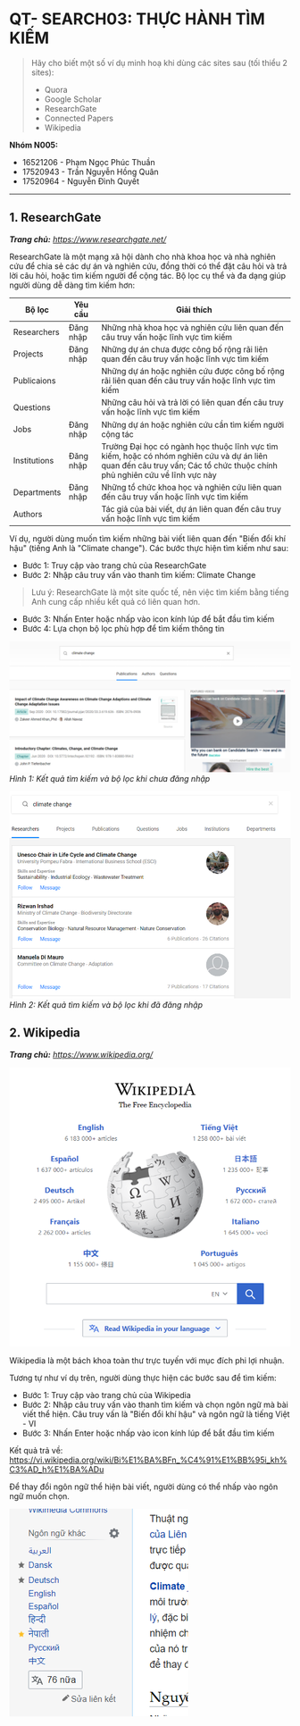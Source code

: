 # QT- SEARCH03: THỰC HÀNH TÌM KIẾM
> Hãy cho biết một số ví dụ minh hoạ khi dùng các sites sau (tối thiểu 2 sites):
> - Quora
> - Google Scholar
> - ResearchGate 
> - Connected Papers
> - Wikipedia

**Nhóm N005:**
- 16521206 - Phạm Ngọc Phúc Thuần
- 17520943 - Trần Nguyễn Hồng Quân
- 17520964 - Nguyễn Đình Quyết
---
## 1. ResearchGate
***Trang chủ:** https://www.researchgate.net/*

ResearchGate là một mạng xã hội dành cho nhà khoa học và nhà nghiên cứu để chia sẻ các dự án và nghiên cứu, đồng thời có thể đặt câu hỏi và trả lời câu hỏi, hoặc tìm kiếm người để cộng tác. Bộ lọc cụ thể và đa dạng giúp người dùng dễ dàng tìm kiếm hơn:

| Bộ lọc | Yêu cầu | Giải thích |
|--|--|--|
|Researchers|Đăng nhập|Những nhà khoa học và nghiên cứu liên quan đến câu truy vấn hoặc lĩnh vực tìm kiếm
|Projects|Đăng nhập|Những dự án chưa được công bố rộng rãi liên quan đến câu truy vấn hoặc lĩnh vực tìm kiếm
|Publicaions| |Những dự án hoặc nghiên cứu được công bố rộng rãi liên quan đến câu truy vấn hoặc lĩnh vực tìm kiếm
|Questions| |Những câu hỏi và trả lời có liên quan đến câu truy vấn hoặc lĩnh vực tìm kiếm
|Jobs|Đăng nhập|Những dự án hoặc nghiên cứu cần tìm kiếm người cộng tác
|Institutions|Đăng nhập|Trường Đại học có ngành học thuộc lĩnh vực tìm kiếm, hoặc có nhóm nghiên cứu và dự án liên quan đến câu truy vấn; Các tổ chức thuộc chính phủ nghiên cứu về lĩnh vực này
|Departments|Đăng nhập|Những tổ chức khoa học và nghiên cứu liên quan đến câu truy vấn hoặc lĩnh vực tìm kiếm
|Authors||Tác giả của bài viết, dự án liên quan đến câu truy vấn hoặc lĩnh vực tìm kiếm

Ví dụ, người dùng muốn tìm kiếm những bài viết liên quan đến "Biến đổi khí hậu" (tiếng Anh là "Climate change"). Các bước thực hiện tìm kiếm như sau:
- Bước 1: Truy cập vào trang chủ của ResearchGate
- Bước 2: Nhập câu truy vấn vào thanh tìm kiếm: Climate Change
> Lưu ý: ResearchGate là một site quốc tế, nên việc tìm kiếm bằng tiếng Anh cung cấp nhiều kết quả có liên quan hơn.
- Bước 3: Nhấn Enter hoặc nhấp vào icon kính lúp để bắt đầu tìm kiếm
- Bước 4: Lựa chọn bộ lọc phù hợp để tìm kiếm thông tin

![rg before log in](./Images/rg-beforelogin.png)
*Hình 1: Kết quả tìm kiếm và bộ lọc khi chưa đăng nhập*

![rg after log in](./Images/rg-afterlogin.png)
*Hình 2: Kết quả tìm kiếm và bộ lọc khi đã đăng nhập*

## 2. Wikipedia
***Trang chủ:** https://www.wikipedia.org/*

![wikipedia](./Images/wikipedia.png)

Wikipedia là một bách khoa toàn thư trực tuyến với mục đích phi lợi nhuận.

Tương tự như ví dụ trên, người dùng thực hiện các bước sau để tìm kiếm:
- Bước 1: Truy cập vào trang chủ của Wikipedia
- Bước 2: Nhập câu truy vấn vào thanh tìm kiếm và chọn ngôn ngữ mà bài viết thể hiện. Câu truy vấn là "Biến đổi khí hậu" và ngôn ngữ là tiếng Việt - VI
- Bước 3: Nhấn Enter hoặc nhấp vào icon kính lúp để bắt đầu tìm kiếm

Kết quả trả về: https://vi.wikipedia.org/wiki/Bi%E1%BA%BFn_%C4%91%E1%BB%95i_kh%C3%AD_h%E1%BA%ADu

Để thay đổi ngôn ngữ thể hiện bài viết, người dùng có thể nhấp vào ngôn ngữ muốn chọn. 

![other language](./Images/wikipedia-other-languages.png) 
